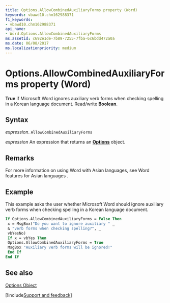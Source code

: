```yaml
---
title: Options.AllowCombinedAuxiliaryForms property (Word)
keywords: vbawd10.chm162988371
f1_keywords:
- vbawd10.chm162988371
api_name:
- Word.Options.AllowCombinedAuxiliaryForms
ms.assetid: c692e1de-7b89-7255-7fba-6c6bdd472a0a
ms.date: 06/08/2017
ms.localizationpriority: medium
---
```



# Options.AllowCombinedAuxiliaryForms property (Word)

 **True** if Microsoft Word ignores auxiliary verb forms when checking spelling in a Korean language document. Read/write **Boolean**.


## Syntax

_expression_. `AllowCombinedAuxiliaryForms`

 _expression_ An expression that returns an **[Options](Word.Options.md)** object.


## Remarks

For more information on using Word with Asian languages, see Word features for Asian languages .


## Example

This example asks the user whether Microsoft Word should ignore auxiliary verb forms when checking spelling in a Korean language document.


```vb
If Options.AllowCombinedAuxiliaryForms = False Then 
 x = MsgBox("Do you want to ignore auxiliary " _ 
 & "verb forms when checking spelling?", _ 
 vbYesNo) 
 If x = vbYes Then 
 Options.AllowCombinedAuxiliaryForms = True 
 MsgBox "Auxiliary verb forms will be ignored!" 
 End If 
End If
```


## See also


[Options Object](Word.Options.md)

[!include[Support and feedback](~/includes/feedback-boilerplate.md)]